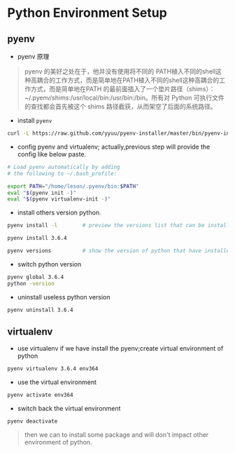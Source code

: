 # Python Environment Setup

## pyenv

- pyenv 原理
> pyenv 的美好之处在于，他并没有使用将不同的 PATH植入不同的shell这种高耦合的工作方式，而是简单地在PATH植入不同的shell这种高耦合的工作方式，而是简单地在PATH 的最前面插入了一个垫片路径（shims）：~/.pyenv/shims:/usr/local/bin:/usr/bin:/bin。所有对 Python 可执行文件的查找都会首先被这个 shims 路径截获，从而架空了后面的系统路径。

- install `pyenv`
```bash
curl -L https://raw.github.com/yyuu/pyenv-installer/master/bin/pyenv-installer | bash
```
- config pyenv and virtualenv; actually,previous step will provide the config like below paste.
```bash
# Load pyenv automatically by adding
# the following to ~/.bash_profile:

export PATH="/home/leson/.pyenv/bin:$PATH"
eval "$(pyenv init -)"
eval "$(pyenv virtualenv-init -)"
```
- install others version python.
```bash
pyenv install -l        # preview the versions list that can be installed so far 

pyenv install 3.6.4

pyenv versions          # show the version of python that have installed
```

- switch python version
```bash
pyenv global 3.6.4
python -version
```

- uninstall useless python version 
```bash
pyenv uninstall 3.6.4
```


## virtualenv

- use virtualenv if we have install the pyenv;create virtual environment of python
```bash
pyenv virtualenv 3.6.4 env364
```

- use the virtual environment
```bash
pyenv activate env364
```

- switch back the virtual environment
```bash
pyenv deactivate
```

> then we can to install some package and will don't impact other environment of python.